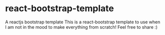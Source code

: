 # react-bootstrap-template
A reactjs bootstrap template
This is a react-bootstrap template to use when I am not in the mood to make everything from scratch! Feel free to share :)
